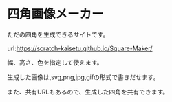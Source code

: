 # 四角画像メーカー
ただの四角を生成できるサイトです。

url:https://scratch-kaisetu.github.io/Square-Maker/

幅、高さ、色を指定して使えます。

生成した画像は,svg,png,jpg,gifの形式で書きだせます。

また、共有URLもあるので、生成した四角を共有できます。
